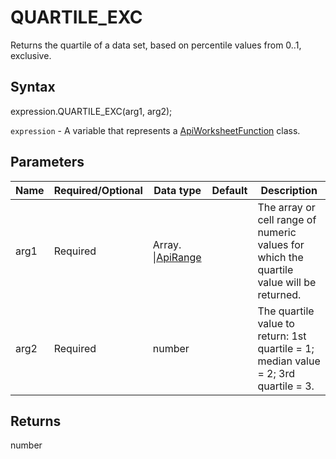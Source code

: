 # QUARTILE_EXC

Returns the quartile of a data set, based on percentile values from 0..1, exclusive.

## Syntax

expression.QUARTILE_EXC(arg1, arg2);

`expression` - A variable that represents a [ApiWorksheetFunction](../ApiWorksheetFunction.md) class.

## Parameters

| **Name** | **Required/Optional** | **Data type** | **Default** | **Description** |
| ------------- | ------------- | ------------- | ------------- | ------------- |
| arg1 | Required | Array.<number> &#124;[ApiRange](../../ApiRange/ApiRange.md) |  | The array or cell range of numeric values for which the quartile value will be returned. |
| arg2 | Required | number |  | The quartile value to return: 1st quartile = 1; median value = 2; 3rd quartile = 3. |

## Returns

number